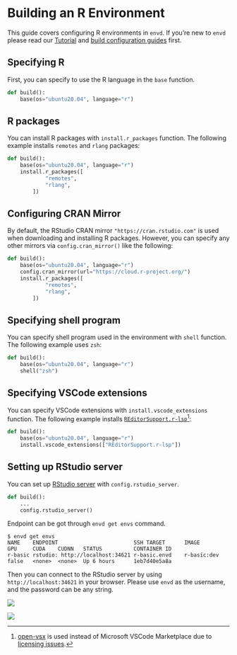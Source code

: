 # Building an R Environment

This guide covers configuring R environments in `envd`. If you’re new to `envd` please read our [Tutorial](/guide/getting-started) and [build configuration guides](/guide/build-envd) first.


## Specifying R

First, you can specify to use the R language in the `base` function.

<custom-title title="build.envd">

```python 
def build():
    base(os="ubuntu20.04", language="r")
```

</custom-title>

## R packages

You can install R packages with `install.r_packages` function. The following example installs `remotes` and `rlang` packages:

<custom-title title="build.envd">

```python 
def build():
    base(os="ubuntu20.04", language="r")
    install.r_packages([
            "remotes",
            "rlang",
        ])
```

</custom-title>

## Configuring CRAN Mirror

By default, the RStudio CRAN mirror `"https://cran.rstudio.com"` is used when downloading and installing R packages. However, you can specify any other mirrors via `config.cran_mirror()` like the following:

<custom-title title="build.envd">

```python 
def build():
    base(os="ubuntu20.04", language="r")
    config.cran_mirror(url="https://cloud.r-project.org/")
    install.r_packages([
            "remotes",
            "rlang",
        ])
```

</custom-title>

## Specifying shell program

You can specify shell program used in the environment with `shell` function. The following example uses `zsh`:

<custom-title title="build.envd">

```python 
def build():
    base(os="ubuntu20.04", language="r")
    shell("zsh")
```

</custom-title>

## Specifying VSCode extensions

You can specify VSCode extensions with `install.vscode_extensions` function. The following example installs [`REditorSupport.r-lsp`](https://open-vsx.org/extension/REditorSupport/r-lsp)[^1]:

<custom-title title="build.envd">

```python 
def build():
    base(os="ubuntu20.04", language="r")
    install.vscode_extensions(["REditorSupport.r-lsp"])
```

</custom-title>


[^1]: [open-vsx](https://open-vsx.org/) is used instead of Microsoft VSCode Marketplace due to [licensing issues](https://github.com/tensorchord/envd/issues/160).

## Setting up RStudio server

You can set up [RStudio server](https://www.rstudio.com/products/rstudio/download-server/) with `config.rstudio_server`.

```python title=build.envd
def build():
    ...
    config.rstudio_server()
```

Endpoint can be got through `envd get envs` command.

```
$ envd get envs
NAME    ENDPOINT                        SSH TARGET      IMAGE           GPU     CUDA    CUDNN   STATUS          CONTAINER ID 
r-basic rstudio: http://localhost:34621 r-basic.envd    r-basic:dev     false   <none>  <none>  Up 6 hours      1eb7d40e5a8a
```

Then you can connect to the RStudio server by using `http://localhost:34621` in your browser. Please use `envd` as the username, and the password can be any string.

![](../ide/assets/rstudio.png)

![](../ide/assets/rstudio-main.png)
